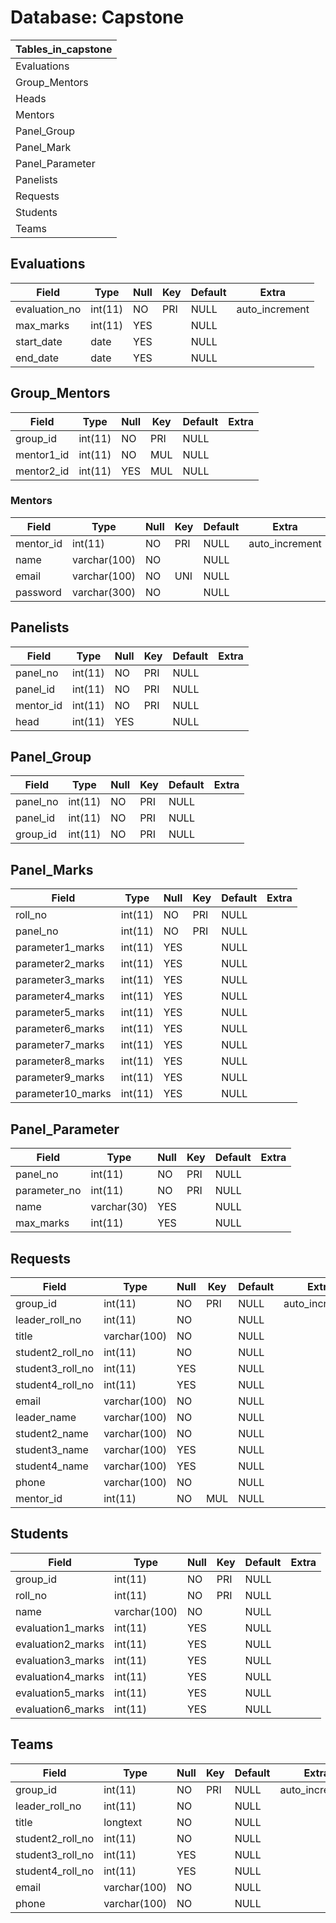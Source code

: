 # Database: Capstone

| Tables_in_capstone |
|--------------------|
| Evaluations        |
| Group_Mentors      |
| Heads              |
| Mentors            |
| Panel_Group        |
| Panel_Mark         |
| Panel_Parameter    |
| Panelists          |
| Requests           |
| Students           |
| Teams              |


## Evaluations
| Field         | Type    | Null | Key | Default | Extra          |
|---------------|---------|------|-----|---------|----------------|
| evaluation_no | int(11) | NO   | PRI | NULL    | auto_increment |
| max_marks     | int(11) | YES  |     | NULL    |                |
| start_date    | date    | YES  |     | NULL    |                |
| end_date      | date    | YES  |     | NULL    |                |


## Group_Mentors
| Field      | Type    | Null | Key | Default | Extra |
|------------|---------|------|-----|---------|-------|
| group_id   | int(11) | NO   | PRI | NULL    |       |
| mentor1_id | int(11) | NO   | MUL | NULL    |       |
| mentor2_id | int(11) | YES  | MUL | NULL    |       |


### Mentors
| Field     | Type         | Null | Key | Default | Extra          |
|-----------|--------------|------|-----|---------|----------------|
| mentor_id | int(11)      | NO   | PRI | NULL    | auto_increment |
| name      | varchar(100) | NO   |     | NULL    |                |
| email     | varchar(100) | NO   | UNI | NULL    |                |
| password  | varchar(300) | NO   |     | NULL    |                |

## Panelists
| Field     | Type    | Null | Key | Default | Extra |
|-----------|---------|------|-----|---------|-------|
| panel_no  | int(11) | NO   | PRI | NULL    |       |
| panel_id  | int(11) | NO   | PRI | NULL    |       |
| mentor_id | int(11) | NO   | PRI | NULL    |       |
| head      | int(11) | YES  |     | NULL    |       |

## Panel_Group
| Field    | Type    | Null | Key | Default | Extra |
|----------|---------|------|-----|---------|-------|
| panel_no | int(11) | NO   | PRI | NULL    |       |
| panel_id | int(11) | NO   | PRI | NULL    |       |
| group_id | int(11) | NO   | PRI | NULL    |       |

## Panel_Marks
| Field             | Type    | Null | Key | Default | Extra |
|-------------------|---------|------|-----|---------|-------|
| roll_no           | int(11) | NO   | PRI | NULL    |       |
| panel_no          | int(11) | NO   | PRI | NULL    |       |
| parameter1_marks  | int(11) | YES  |     | NULL    |       |
| parameter2_marks  | int(11) | YES  |     | NULL    |       |
| parameter3_marks  | int(11) | YES  |     | NULL    |       |
| parameter4_marks  | int(11) | YES  |     | NULL    |       |
| parameter5_marks  | int(11) | YES  |     | NULL    |       |
| parameter6_marks  | int(11) | YES  |     | NULL    |       |
| parameter7_marks  | int(11) | YES  |     | NULL    |       |
| parameter8_marks  | int(11) | YES  |     | NULL    |       |
| parameter9_marks  | int(11) | YES  |     | NULL    |       |
| parameter10_marks | int(11) | YES  |     | NULL    |       |



## Panel_Parameter
| Field        | Type        | Null | Key | Default | Extra |
|--------------|-------------|------|-----|---------|-------|
| panel_no     | int(11)     | NO   | PRI | NULL    |       |
| parameter_no | int(11)     | NO   | PRI | NULL    |       |
| name         | varchar(30) | YES  |     | NULL    |       |
| max_marks    | int(11)     | YES  |     | NULL    |       |


## Requests
| Field            | Type         | Null | Key | Default | Extra          |
|------------------|--------------|------|-----|---------|----------------|
| group_id         | int(11)      | NO   | PRI | NULL    | auto_increment |
| leader_roll_no   | int(11)      | NO   |     | NULL    |                |
| title            | varchar(100) | NO   |     | NULL    |                |
| student2_roll_no | int(11)      | NO   |     | NULL    |                |
| student3_roll_no | int(11)      | YES  |     | NULL    |                |
| student4_roll_no | int(11)      | YES  |     | NULL    |                |
| email            | varchar(100) | NO   |     | NULL    |                |
| leader_name      | varchar(100) | NO   |     | NULL    |                |
| student2_name    | varchar(100) | NO   |     | NULL    |                |
| student3_name    | varchar(100) | YES  |     | NULL    |                |
| student4_name    | varchar(100) | YES  |     | NULL    |                |
| phone            | varchar(100) | NO   |     | NULL    |                |
| mentor_id        | int(11)      | NO   | MUL | NULL    |                |



## Students
| Field             | Type         | Null | Key | Default | Extra |
|-------------------|--------------|------|-----|---------|-------|
| group_id          | int(11)      | NO   | PRI | NULL    |       |
| roll_no           | int(11)      | NO   | PRI | NULL    |       |
| name              | varchar(100) | NO   |     | NULL    |       |
| evaluation1_marks | int(11)      | YES  |     | NULL    |       |
| evaluation2_marks | int(11)      | YES  |     | NULL    |       |
| evaluation3_marks | int(11)      | YES  |     | NULL    |       |
| evaluation4_marks | int(11)      | YES  |     | NULL    |       |
| evaluation5_marks | int(11)      | YES  |     | NULL    |       |
| evaluation6_marks | int(11)      | YES  |     | NULL    |       |



## Teams
| Field            | Type         | Null | Key | Default | Extra          |
|------------------|--------------|------|-----|---------|----------------|
| group_id         | int(11)      | NO   | PRI | NULL    | auto_increment |
| leader_roll_no   | int(11)      | NO   |     | NULL    |                |
| title            | longtext     | NO   |     | NULL    |                |
| student2_roll_no | int(11)      | NO   |     | NULL    |                |
| student3_roll_no | int(11)      | YES  |     | NULL    |                |
| student4_roll_no | int(11)      | YES  |     | NULL    |                |
| email            | varchar(100) | NO   |     | NULL    |                |
| phone            | varchar(100) | NO   |     | NULL    |                |




